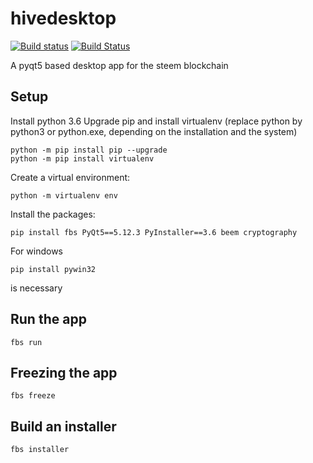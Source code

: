 # hivedesktop
[![Build status](https://ci.appveyor.com/api/projects/status/gr0cpgpsi6u97d3p?svg=true)](https://ci.appveyor.com/project/holger80/hivedesktop)
[![Build Status](https://travis-ci.org/holgern/steemhive.svg?branch=master)](https://travis-ci.org/holgern/steemdesktop)

A pyqt5 based desktop app for the steem blockchain

## Setup 
Install python 3.6
Upgrade pip and install virtualenv (replace python by python3 or python.exe, depending on the installation and the system)
```
python -m pip install pip --upgrade
python -m pip install virtualenv
```

Create a virtual environment:
```
python -m virtualenv env
```

Install the packages:
```
pip install fbs PyQt5==5.12.3 PyInstaller==3.6 beem cryptography
```

For windows
```
pip install pywin32
```
is necessary

## Run the app
```
fbs run
```

## Freezing the app
```
fbs freeze
```
## Build an installer
```
fbs installer
```
